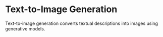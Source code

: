 # Text-to-Image Generation

Text-to-image generation converts textual descriptions into images using generative models.

